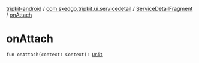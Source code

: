 [tripkit-android](../../index.md) / [com.skedgo.tripkit.ui.servicedetail](../index.md) / [ServiceDetailFragment](index.md) / [onAttach](./on-attach.md)

# onAttach

`fun onAttach(context: Context): `[`Unit`](https://kotlinlang.org/api/latest/jvm/stdlib/kotlin/-unit/index.html)